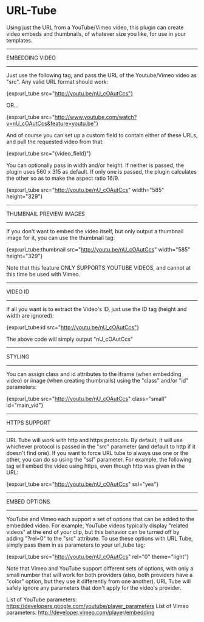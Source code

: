 URL-Tube
========

Using just the URL from a YouTube/Vimeo video, this plugin can create video embeds and thumbnails, of whatever size you like, for use in your templates.

***************
EMBEDDING VIDEO
***************
		
Just use the following tag, and pass the URL of the Youtube/Vimeo video as "src". Any valid URL format should work:
		
{exp:url_tube src="http://youtu.be/nU_cOAutCcs"}
		
OR...		
		
{exp:url_tube src="http://www.youtube.com/watch?v=nU_cOAutCcs&feature=youtu.be"}
		
And of course you can set up a custom field to contain either of these URLs, and pull the requested video from that:
		
{exp:url_tube src="{video_field}"}
		
You can optionally pass in width and/or height. If neither is passed, the plugin uses 560 x 315 as default. If only one is passed, the plugin calculates the other so as to make the aspect ratio 16/9.		
		
{exp:url_tube src="http://youtu.be/nU_cOAutCcs" width="585" height="329"}
		
************************
THUMBNAIL PREVIEW IMAGES
************************
		
If you don't want to embed the video itself, but only output a thumbnail image for it, you can use the thumbnail tag:
		
{exp:url_tube:thumbnail src="http://youtu.be/nU_cOAutCcs" width="585" height="329"}
		
Note that this feature ONLY SUPPORTS YOUTUBE VIDEOS, and cannot at this time be used with Vimeo.
		
********
VIDEO ID
********
		
If all you want is to extract the Video's ID, just use the ID tag (height and width are ignored):
		
{exp:url_tube:id src="http://youtu.be/nU_cOAutCcs"}
		
The above code will simply output "nU_cOAutCcs"

*******
STYLING
*******
		
You can assign class and id attributes to the iframe (when embedding video) or image (when creating thumbnails) using the "class" and/or "id" parameters:
		
{exp:url_tube src="http://youtu.be/nU_cOAutCcs" class="small" id="main_vid"}

*************
HTTPS SUPPORT
*************
        
URL Tube will work with http and https protocols. By default, it will use whichever protocol is passed in the "src" parameter (and default to http 
if it doesn't find one). If you want to force URL tube to always use one or the other, you can do so using the "ssl" parameter. For example, the 
following tag will embed the video using https, even though http was given in the URL:
        
{exp:url_tube src="http://youtu.be/nU_cOAutCcs" ssl="yes"}

*************
EMBED OPTIONS
*************

YouTube and Vimeo each support a set of options that can be added to the embedded video. For example, YouTube videos typically display "related videos" at 
the end of your clip, but this behavior can be turned off by adding "?rel=0" to the "src" attribute. To use these options with URL Tube, simply pass them 
in as parameters to your url_tube tag:

{exp:url_tube src="http://youtu.be/nU_cOAutCcs" rel="0" theme="light"}

Note that Vimeo and YouTube support different sets of options, with only a small number that will work for both providers (also, both providers have a "color" 
option, but they use it differently from one another). URL Tube will safely ignore any parameters that don't apply for the video's provider.

List of YouTube parameters: https://developers.google.com/youtube/player_parameters
List of Vimeo parameters: http://developer.vimeo.com/player/embedding
